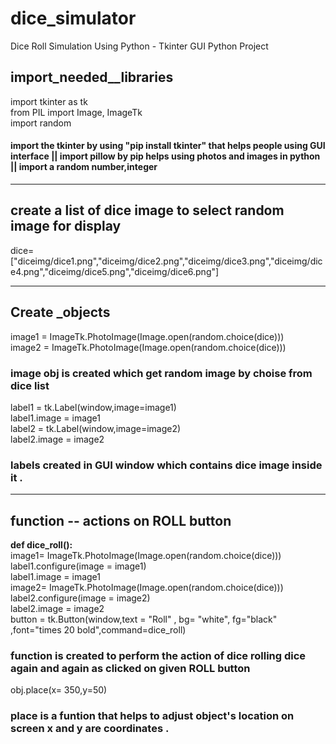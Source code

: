 # dice_simulator
Dice Roll Simulation Using Python - Tkinter GUI Python Project

<h2> import_needed__libraries</h2>
import tkinter as tk</br>
from PIL import Image, ImageTk</br>
import random</br> 
<h4>import the tkinter by using "pip install tkinter" that helps people using GUI interface || import pillow by pip helps using photos and images in python || import a random number,integer</h4><hr>

<h2> create a list of dice image to select random image for display</h2>
dice=["diceimg/dice1.png","diceimg/dice2.png","diceimg/dice3.png","diceimg/dice4.png","diceimg/dice5.png","diceimg/dice6.png"]<hr>
<h2> Create _objects</h2>
image1 = ImageTk.PhotoImage(Image.open(random.choice(dice)))</br>
image2 = ImageTk.PhotoImage(Image.open(random.choice(dice)))</br>
<h3> image obj is created which get random image by choise from dice list</h3>
label1 = tk.Label(window,image=image1)</br>
label1.image = image1</br>
label2 = tk.Label(window,image=image2)</br>
label2.image = image2</br>
<h3>labels created in GUI window which contains dice image inside it .</h3><hr>

<h2>function -- actions on ROLL button </h2>
<b>def dice_roll():</b></br>
    image1= ImageTk.PhotoImage(Image.open(random.choice(dice)))</br>
    label1.configure(image = image1)</br>
    label1.image = image1</br>
    image2= ImageTk.PhotoImage(Image.open(random.choice(dice)))</br>
    label2.configure(image = image2)</br>
    label2.image = image2</br>
button = tk.Button(window,text = "Roll" , bg= "white", fg="black" ,font="times 20 bold",command=dice_roll)</br>
<h3> function is created to perform the action of dice rolling dice again and again as clicked on given ROLL button </h3>
obj.place(x= 350,y=50)
<h3> place is a funtion that helps to adjust object's location on screen x and y are coordinates .</h3>
